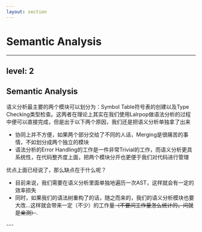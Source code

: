 ```yaml
---
layout: section
---
```

# Semantic Analysis

---
level: 2
---

## Semantic Analysis

语义分析最主要的两个模块可以划分为：Symbol Table符号表的创建以及Type Checking类型检查。这两者在理论上其实在我们使用Lalrpop做语法分析的过程中便可以直接完成，但是出于以下两个原因，我们还是把语义分析单独拿了出来

<v-click>

- 协同上并不方便，如果两个部分交给了不同的人话，Merging是很痛苦的事情，不如划分成两个独立的模块
- 语法分析的Error Handling的工作是一件非常Trivial的工作，而语义分析更具系统性，在代码整齐度上面，把两个模块分开也更便于我们对代码进行管理

</v-click>

<v-click>

优点上面已经说了，那么缺点在于什么呢？

- 目前来说，我们需要在语义分析里面单独地遍历一次AST，这样就会有一定的效率损失
- 同时，如果我们的语法树重构了的话，随之而来的，我们的语义分析模块也要大改...这样就会带来一定（不少）的工作量<del>（不要问工作量怎么统计的，问就是亲测）</del>.

</v-click>
---

